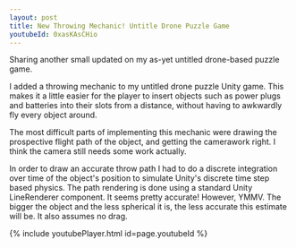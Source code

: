 ```yaml
---
layout: post
title: New Throwing Mechanic! Untitle Drone Puzzle Game
youtubeId: 0xasKAsCHio
---
```


Sharing another small updated on my as-yet untitled drone-based puzzle game.

I added a throwing mechanic to my untitled drone puzzle Unity game. This makes it a little easier for the player to insert objects such as power plugs and batteries into their slots from a distance, without having to awkwardly fly every object around.

The most difficult parts of implementing this mechanic were drawing the prospective flight path of the object, and getting the camerawork right. I think the camera still needs some work actually.

In order to draw an accurate throw path I had to do a discrete integration over time of the object's position to simulate Unity's discrete time step based physics. The path rendering is done using a standard Unity LineRenderer component. It seems pretty accurate! However, YMMV. The bigger the object and the less spherical it is, the less accurate this estimate will be. It also assumes no drag.                                                                                                    

{% include youtubePlayer.html id=page.youtubeId %}